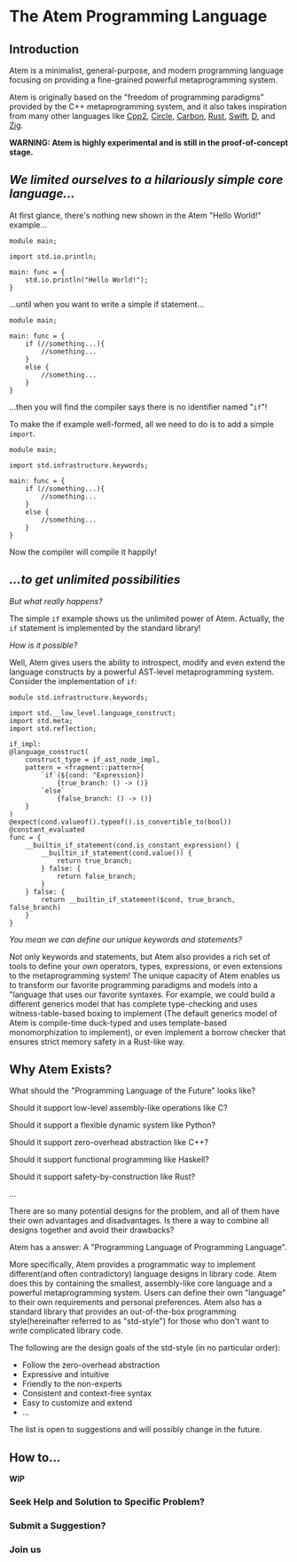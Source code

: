 # The Atem Programming Language

## Introduction

Atem is a minimalist, general-purpose, and modern programming language focusing on providing a fine-grained powerful metaprogramming system.

Atem is originally based on the "freedom of programming paradigms" provided by the C++ metaprogramming system, and it also takes inspiration from many other languages like [Cpp2](https://github.com/hsutter/cppfront), [Circle](circle-lang.org), [Carbon](https://github.com/carbon-language/carbon-lang), [Rust](https://www.rust-lang.org/), [Swift](https://www.swift.org/documentation/), [D](https://dlang.org/), and [Zig](https://ziglang.org/).

**WARNING: Atem is highly experimental and is still in the proof-of-concept stage.**

## *We limited ourselves to a hilariously simple core language...*

At first glance, there's nothing new shown in the Atem "Hello World!" example...

```atem
module main;

import std.io.println;

main: func = {
	std.io.println("Hello World!");
}
```

...until when you want to write a simple if statement...

```atem
module main;

main: func = {
	if (//something...){
		//something...
	} 
	else {
		//something...
	}
}
```

...then you will find the compiler says there is no identifier named "`if`"!

To make the if example well-formed, all we need to do is to add a simple `import`.

```atem
module main;

import std.infrastructure.keywords;

main: func = {
	if (//something...){
		//something...
	} 
	else {
		//something...
	}
}
```

Now the compiler will compile it happily!

## *...to get unlimited possibilities*

*But what really happens?*

The simple `if` example shows us the unlimited power of Atem. Actually, the `if` statement is implemented by the standard library!

*How is it possible?*

Well, Atem gives users the ability to introspect, modify and even extend the language constructs by a powerful AST-level metaprogramming system. Consider the implementation of `if`:

```atem
module std.infrastructure.keywords;

import std.__low_level.language_construct;
import std.meta;
import std.reflection;

if_impl: 
@language_construct(
    construct_type = if_ast_node_impl,
    pattern = <fragment::pattern>{
        `if`(${cond: ^Expression})
            {true_branch: () -> ()}
        `else`
            {false_branch: () -> ()}
    }
) 
@expect(cond.valueof().typeof().is_convertible_to(bool))
@constant_evaluated
func = {
    __builtin_if_statement(cond.is_constant_expression() {
        __builtin_if_statement(cond.value()) {
            return true_branch;
        } false: {
            return false_branch;
        }
    } false: {
        return __builtin_if_statement($cond, true_branch, false_branch)
    }
}
```

*You mean we can define our unique keywords and statements?*

Not only keywords and statements, but Atem also provides a rich set of tools to define your *own* operators, types, expressions, or even extensions to the metaprogramming system! The unique capacity of Atem enables us to transform our favorite programming paradigms and models into a "language that uses our favorite syntaxes. For example, we could build a different generics model that has complete type-checking and uses witness-table-based boxing to implement (The default generics model of Atem is compile-time duck-typed and uses template-based monomorphization to implement), or even implement a borrow checker that ensures strict memory safety in a Rust-like way.

## Why Atem Exists?

What should the "Programming Language of the Future" looks like?

Should it support low-level assembly-like operations like C?

Should it support a flexible dynamic system like Python?

Should it support zero-overhead abstraction like C++?

Should it support functional programming like Haskell?

Should it support safety-by-construction like Rust?

...

There are so many potential designs for the problem, and all of them have their own advantages and disadvantages. Is there a way to combine all designs together and avoid their drawbacks?

Atem has a answer: A "Programming Language of Programming Language".

More specifically, Atem provides a programmatic way to implement different(and often contradictory) language designs in library code. Atem does this by containing the smallest, assembly-like core language and a powerful metaprogramming system. Users can define their own "language" to their own requirements and personal preferences. Atem also has a standard library that provides an out-of-the-box programming style(hereinafter referred to as "std-style") for those who don't want to write complicated library code.

The following are the design goals of the std-style (in no particular order):

* Follow the zero-overhead abstraction
* Expressive and intuitive
* Friendly to the non-experts
* Consistent and context-free syntax
* Easy to customize and extend
* ...

The list is open to suggestions and will possibly change in the future.

## How to...

**WIP**

### Seek Help and Solution to Specific Problem?

### Submit a Suggestion?

### Join us

